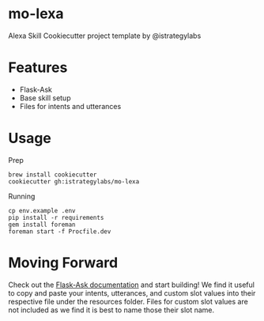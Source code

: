 # mo-lexa
Alexa Skill Cookiecutter project template by @istrategylabs

# Features
- Flask-Ask
- Base skill setup
- Files for intents and utterances

# Usage
Prep
```
brew install cookiecutter
cookiecutter gh:istrategylabs/mo-lexa
```
Running
```
cp env.example .env
pip install -r requirements
gem install foreman
foreman start -f Procfile.dev
```

# Moving Forward

Check out the [Flask-Ask documentation](https://flask-ask.readthedocs.io/en/latest/) and start building! We find it useful to copy and paste your intents, utterances, and custom slot values into their respective file under the resources folder. Files for custom slot values are not included as we find it is best to name those their slot name.
